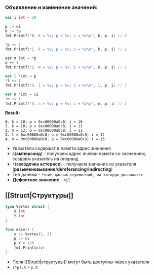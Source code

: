 ### Объявление и изменение значений:
```go
var i int = 10

p := &i
k := *p
fmt.Printf("0. k = %v; p = %v; i = %v\n", k, p, i) // 0

*p += 1
fmt.Printf("1. k = %v; p = %v; i = %v\n", k, p, i) // 1

var m int = *p
m += 1
fmt.Printf("2. m = %v; p = %v; i = %v\n", m, p, i) // 2

var l *int = p
*l += 1
fmt.Printf("3. l = %v; p = %v; i = %v\n", l, p, i) // 3

var n *int = &i
*n += 1
fmt.Printf("4. n = %v; p = %v; i = %v\n", n, p, i) // 4
```
**Result:**
```
0. k = 10; p = 0xc00000a0c8; i = 10
1. k = 10; p = 0xc00000a0c8; i = 11
2. m = 12; p = 0xc00000a0c8; i = 11
3. l = 0xc00000a0c8; p = 0xc00000a0c8; i = 12
4. n = 0xc00000a0c8; p = 0xc00000a0c8; i = 13
```
- Указатели содержат в памяти адрес значения
- `&`(**амперсанд**) - получаем адрес ячейки памяти со значением, создаем указатель на операнд 
- `*`(**звездочка** **астериск**) - получаем значение из указателя (**разыменовывание**/**dereferencing**/**indirecting**)
- Тип данных - `*<тип данных переменной, на которую указывает>`
- **Дефолтное значение** - `nil`

## [[Struct|Структуры]]

```go
type Vertex struct {
	X int
	Y int
}

func main() {
	v := Vertex{1, 2}
	p := &v
	p.X = 1e9
	fmt.Println(v)
}

```
- Поля [[Struct|структуры]] могут быть доступны через указатели
- `(*p).X` = `p.X`
